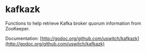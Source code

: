 # kafkazk

Functions to help retrieve Kafka broker quorum information from ZooKeeper.

Documentation: [http://godoc.org/github.com/uswitch/kafkazk](http://godoc.org/github.com/uswitch/kafkazk)
